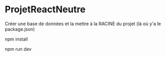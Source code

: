 # ProjetReactNeutre

Créer une base de données et la mettre à la RACINE du projet (là où y'a le package.json)

npm install

npm run dev
